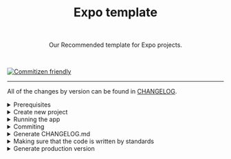 <br />

<h1 align="center">Expo template</h1>

<br />
<p align="center">Our Recommended template for Expo projects.</p>
<br />

[![Commitizen friendly](https://img.shields.io/badge/commitizen-friendly-brightgreen.svg)](http://commitizen.github.io/cz-cli/)

<hr>

All of the changes by version can be found in [CHANGELOG](./CHANGELOG.md).

<details>
<summary>Prerequisites</summary>

<!-- ## Prerequisites -->

[Expo development environment on your machine](https://reactnative.dev/docs/environment-setup)

Install globally on your device [expo cli](https://reactnative.dev/docs/environment-setup)

```shell
npm install -g expo-cli
```

<!-- - [environments](./.env.example) - get in contact with someone from team who has access to this [drive folder](https://drive.google.com/drive/folders/1RZOoRQi2zdLyTOe-Mapj1r-hHw2xWTsM?usp=sharing), there you will find urls for both env's in the sheet
![Environment files](./__readme-images/environments.png 'Environment files') -->

</details>

<!-------------------------------------------------------------------->
<!-------------------------------------------------------------------->

<details>
<summary>Create new project</summary>

```shell
expo init -t '@mob.dev/expo-template' --no-install
```

```shell
cd Your_Project_Name
```

</details>

<!-------------------------------------------------------------------->
<!-------------------------------------------------------------------->

<details>
<summary>Running the app</summary>

Install packages

```shell
yarn
```

Find files that start with this word and replace it with . (dot)

```shell
replaceThisWordWithDot-
```

To start local metro server with JS code bundled

```shell
yarn start
```

(if you don't start it, one of the yarn ios/android commands will do it for you before installing the app to your device/simulator)

```shell
yarn android
```

Running it on your device as a standalone app, connect it with a cable, make sure you have ADB installed

```shell
yarn android:installToDevice
```

```shell

```

```shell
yarn ios
```

Running the app on device

```shell
yarn ios:installReleaseToDevice
```

Triggering command to create development build in Expo EAS services that can be installed on simulator

```shell
yarn ios:createDevelopmentBuildForSimulator
```

<!-------------------------------------------------------------------->
<!-------------------------------------------------------------------->

<!-------------------------------------------------------------------->
<!-------------------------------------------------------------------->

<!-- <hr>
<details  >
<summary >Multiple environments for notifications (Dev & Production)</summary>

Multiple environmets serve a purpose of creating 2 instances of this app, one for development and other one for production.

The only difference currently is using multiple firebase projects for notification feature.

But soon if not already, there are going to be multiple environments with different URL values, and development build with `Storybook` integrated insisde app

This is to make sure that real users do not receive notifications from development team.

## Android

![Alt text](./__readme-images/android-variants.png 'SDK')

## iOS

![Alt text](./__readme-images/ios-variants.png 'SDK')

## Resources:

https://dev.to/kpiteng/manage-multiple-firebase-projects-in-react-native-2322
https://medium.com/@ywongcode/building-multiple-versions-of-a-react-native-app-4361252ddde5

If there is need to setup appcenter for using DEV firebase:

https://medium.com/@gregoire.frileux/how-to-manage-multiple-environments-dev-staging-prod-for-firebase-with-react-native-app-205c7c1a5e35

Firebase files (google services/info) can be downloaded from firebase console:

https://console.firebase.google.com/u/0/project/razvrstaj-mojzg-dev/overview
https://console.firebase.google.com/u/0/project/razvrstaj-mojzg-e34e4/overview

</details>

<details>
<summary>Android</summary>

Assuming you are lucky and everything from prerequisites is setup correctly, these commands will install the app.

If you want to run app on a real Android device you should install
[adb](https://developer.android.com/studio/command-line/adb). Connect the device with cable, enable development mode on it once and

Run command below to create connection between laptop and device (if you are running on simulator, you can skip this step)

```shell
adb reverse tcp:8081 tcp:8081
```

once it is connected you can run one of these

```shell
yarn android:dev:debug
```

```shell
yarn android:dev:release
```

```shell
yarn android:prod:debug
```

```shell
yarn android:prod:release
```

One of the issues that might occur is path to the android sdk, it can be solved by adding local properties with a path to the sdk (image below is for MacOS and you should copy the path just change the username, username can be obtained by running `whoami` command in terminal)
![Alt text](./__readme-images/android-local-props.png 'SDK')

</details>

<details >
<summary >iOS</summary>

### iOS

If you wish to start app on iOS simulator/device go

```shell
npx pod-install
```

this will install packages from `Podfile` (equivalent to package.json in react-native) with cocoapods, this will create `.xcworkspace` file.

With Xcode open .xcworkspace file and from here you can start an app -->

<!-- , or if you prefer terminal, it can be started with `yarn ios` -->

<!-- One thing to keep an eye on, project needs to be signed with a Team (Personal, or the one company provides you with) before it can be run, otherwise it will throw an error during building phase

![Alt text](./__readme-images/xcode.png 'Xcode')

To start `development` environment with development URL and firebase config (so you can recieve notifications from development server) you need to select `RazvrstajMojZG-Development` scheme in `Xcode`

![Alt text](./__readme-images/development-scheme.png 'RazvrstajMojZG-Development')

</details>
<hr> -->
</details>

<!-------------------------------------------------------------------->
<!-------------------------------------------------------------------->
<!-- <details>
<summary>Testing the app</summary>

- [Testing guides](https://reactnativetesting.io/)
- [e2e tests](https://wix.github.io/Detox/docs/introduction/how-detox-works)

  - iOS
    - Debug
      - build `yarn e2e:ios:build`
      - then `yarn e2e:ios:run`
      - single test: example `TEST_PATH=profile.e2e.ts yarn e2e:ios:run:single:test`

If you want to watch for file changes and it reruns tests use flag `--watch`

- [unit tests](https://jestjs.io/)
  - Active development of tests, watch files for changes and re-runs all tests
    - `npx yarn test`
  - Debug, console.logs and only re-runs the file that was changed
    - `npx yarn testDebug`
  - Displays code coverage in cli and updates the code coverage html
    - `npx yarn testFinal`
  - When a screen/component is updated, the test snapshots will throw an error, this updates them
    - `npx yarn updateSnapshots`

</details> -->
<!-------------------------------------------------------------------->
<!-------------------------------------------------------------------->

<details>
<summary>Commiting</summary>

In this project going forward we will use [conventional commits](https://www.conventionalcommits.org/en/v1.0.0/) as a new standard.

In addition we will follow [semantic versioning](https://semver.org/).

This is so we can easily generate new changelog.

-   `Commiting`:
    -   `git commit`: This will run CLI interface to easily create commit messages that follow conventional commits logic
    -   `commitizen`: It will guide you and prompt you options to choose from so you follow the standard. At the end it will open the editor in terminal with your commit message. All you have to do is type in `:q` to exit and save
-   `Generate CHANGELOG.md` from your commits that follow conventional standard:
    -   Library used [commit-and-tag-version](https://www.npmjs.com/package/commit-and-tag-version) which is a fork of [standard-version](https://www.npmjs.com/package/standard-version):
    -   To bump up the version in package.json version of this repo and generate changelog:
        -   `yarn release:patch`: (0.0.X)
        -   `yarn release:minor`: (0.X.0)
        -   `yarn release:major`: (X.0.0)

</details>
<!-------------------------------------------------------------------->
<!-------------------------------------------------------------------->

<details>
<summary>Generate CHANGELOG.md</summary>

-   `Generate CHANGELOG.md` from your commits that follow conventional standard:
    -   Library used [commit-and-tag-version](https://www.npmjs.com/package/commit-and-tag-version) which is a fork of [standard-version](https://www.npmjs.com/package/standard-version):
    -   To bump up the version in package.json version of this repo and generate changelog:
        -   `yarn release:patch`: (0.0.X)
        -   `yarn release:minor`: (0.X.0)
        -   `yarn release:major`: (X.0.0)

</details>

<!-------------------------------------------------------------------->
<!-------------------------------------------------------------------->

<details>
<summary>Making sure that the code is written by standards</summary>

[`Check this blog`](https://dev-yakuza.posstree.com/en/react-native/eslint-prettier-husky-lint-staged/#eslint)

-   `ESlint`
-   `Prettier`
-   `Husky`

</details>

<!-------------------------------------------------------------------->
<!-------------------------------------------------------------------->

<details>
<summary>Generate production version</summary>

<!-- These are the steps to generate `.apk`, `.aab` and `.ipa` files -->

### Android

Creates APK file in expo

```shell
yarn android:releaseToExpo
```

Creates AAB file

```shell
yarn android:prepareForGooglePlay
```

<!-- First you need to bump up the version of the app, so it does not have conflict with previous builds when uploading:

Go to `android/app/build.gradle`

```shell
versionCode 22
versionName "2.0"
```

Note: You have two options to generate the project

- `assemble:` Generates an `apk` that you can share with others.

  This is mostly used when you need to upload apk build to [Appcenter](https://appcenter.ms/orgs/Dept-CRO/apps/Razrvrstaj-MojZG/distribute/releases?parent=1), tool that makes it easier to share for testing to other people
  This is a [Public link](https://install.appcenter.ms/orgs/dept-cro/apps/razrvrstaj-mojzg/distribution_groups/public%20group) that can be shared with testers

  If you want access to this appcenter organization, contact Mateo or Mahir to add you in

```shell
cd android && ENVFILE=../.env.production ./gradlew assembleRelease && cd ..
```

- `bundle:` When you are uploading the app to the Play Store. This will generate `.aab`

```shell
cd android && ENVFILE=../.env.production ./gradlew bundleRelease && cd ..
```

For more info please go to https://reactnative.dev/docs/signed-apk-android

![Environment files](./__readme-images/android-builds.png "Environment files") -->

<!-- ### iOS

1. Go to the Xcode
2. Select the schema and target, then bump up the build number, if you previously released some version to production, then update the version number as well
   ![iOS build](./__readme-images/ios-build.png "iOS build")

3. Select 'Any iOS device' as target

   ![iOS build](./__readme-images/iOS-device-type.png "iOS device type")

4. Product -> Archive
   ![iOS archive](./__readme-images/ios-archive.png "iOS archive")

5. When archive is finished it will popup a window with that build, all you need to do is upload it, go next -> next until it is finished

For more info please go to https://reactnative.dev/docs/publishing-to-app-store -->

</details>

<!-------------------------------------------------------------------->
<!-------------------------------------------------------------------->

<!-- <details>
<summary>Folder structure</summary>

# v1 - Old app

- `assets`:

  - `fonts`: This folder contains all the fonts used in the app.

- `src`: This folder is the main container of all the code inside our application.

  - `api`: This folder contains some of the data fetching files prepared for usage in components.
  - `assets`: Asset folder to store all images, vectors, etc.
  - `components`: Folder to store any common component that you use through your app (such as a generic button)
  - `const`: Folder to store any kind of constant that you have.
  - `context`: Contains one file that has logic for storing data in global context which every component can access directly. Also saves data in storage when app can access it when it is opened again.

  Folder to store all your network logic (you should have one controller per resource).

  - `interfaces`: Folder to store the interfaces used throughout the application.
  - `index.ts`: Folder to store the navigators.
  - `utils`: This folder has utilities that are used througout the app, contains functions/classes for example -> notifications, api
  - `screens`: Folder that contains all your application screens/features.
    - `Screen`: Each screen should be stored inside its folder and inside it a file for its code
  - `router`: Folder that contains all your application navigation.

# v2 - New app

### Folder: new_src

- `api`: Generated files from backend. Typescript types and hooks to call api
- `assets`:
  - `icons`: svg files that are transformed into React Native components
  - `images`: png files
- `const`: some constants used throughout the app
- `designSystem`:
  - `atoms`: smaller UI components that do one thing
  - `molecules`: UI components that consist of multiple atoms
- `helpers`: some files that help in the app
- `router`: configuration for navigation
- `screens`: screens, used in navigation, and they contain logic and layout
- `store`: redux store for global storage, also is persisted for offline storage

</details> -->

<!-------------------------------------------------------------------->
<!-------------------------------------------------------------------->

<!-- <details>
<summary>Base dependencies</summary>
v1

- [axios](https://github.com/axios/axios) for networking.
- [typescript](https://www.typescriptlang.org/)
- [react-navigation](https://reactnavigation.org/) navigation library.
- [moment](https://momentjs.com/) date library
- [react-native-geolocation-service](https://www.npmjs.com/package/react-native-geolocation-service) to get users current location coordinates
- ... many more packages in package.json
- [jest](https://facebook.github.io/jest/) and [react-native-testing-library](https://callstack.github.io/react-native-testing-library/) for testing.
- [detox](https://wix.github.io/Detox/) for e2e testing.

v2

- [react-query](https://react-query-v3.tanstack.com/)
- [redux toolkit](https://redux-toolkit.js.org/) for global storage
- [redux-persist](https://github.com/rt2zz/redux-persist#readme) for offline global storage
- [vision-camera-code-scanner](https://www.npmjs.com/package/vision-camera-code-scanner) for barcode scanning


</details> -->

<!-- TODO: add all of other packages -->

<!-------------------------------------------------------------------->
<!-------------------------------------------------------------------->

<!-- <details>
<summary>Icons</summary>

Svg's were downloaded from figma and added to the assets/icons folder

We are using transformer to use them as components in the code - [SVG transformer](https://www.npmjs.com/package/react-native-svg-transformer).

- Add new icons:
  - `download from figma` - 24x24 as svg
  - `add it in the folder`
  - `import it in designSystem/atoms/Icon/index.tsx`

</details> -->

<!-------------------------------------------------------------------->
<!-------------------------------------------------------------------->
